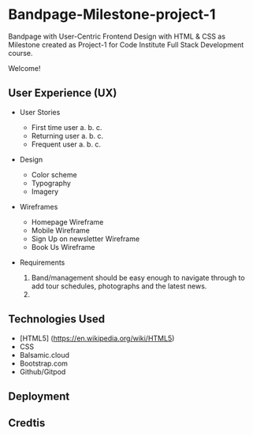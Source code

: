 # Bandpage-Milestone-project-1
Bandpage with User-Centric Frontend Design with HTML & CSS as Milestone created as Project-1 for Code Institute Full Stack Development course.

Welcome! 

## User Experience (UX)
* User Stories
   * First time user 
     a. 
     b.
     c.  
   * Returning user
     a.
     b.
     c.
   * Frequent user
     a.
     b. 
     c. 
* Design
  * Color scheme
  * Typography
  * Imagery
   
* Wireframes
  - Homepage Wireframe
  - Mobile Wireframe
  - Sign Up on newsletter Wireframe
  - Book Us Wireframe
  
* Requirements
    1. Band/management should be easy enough to navigate through to add tour schedules, photographs and the latest news.
    2. 

## Technologies Used
  - [HTML5] (https://en.wikipedia.org/wiki/HTML5)
  - CSS
  - Balsamic.cloud
  - Bootstrap.com
  - Github/Gitpod

## Deployment

## Credtis



